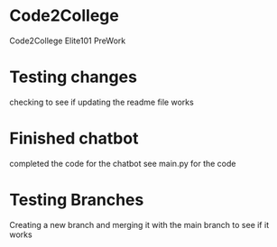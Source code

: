 # Code2College
Code2College Elite101 PreWork

# Testing changes
checking to see if updating the readme file works

# Finished chatbot
completed the code for the chatbot
see main.py for the code

# Testing Branches
Creating a new branch and merging it with the main branch to see if it works
